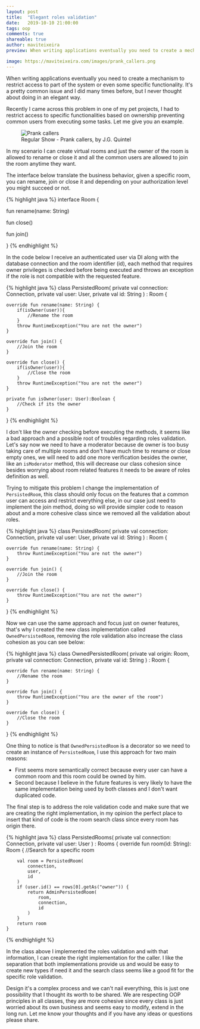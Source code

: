 ```yaml
---
layout: post
title:  "Elegant roles validation"
date:   2019-10-10 21:00:00
tags: oop
comments: true
shareable: true
author: maviteixeira
preview: When writing applications eventually you need to create a mechanism to restrict access to part of the system or even some specific functionality. It's a pretty common issue and I did many times before, but I never thought about doing in an elegant way.

image: https://maviteixeira.com/images/prank_callers.png
--- 
```


When writing applications eventually you need to create a mechanism to restrict access to part of the system or even some specific functionality. It's a pretty common issue and I did many times before, but I never thought about doing in an elegant way.

Recently I came across this problem in one of my pet projects, I had to restrict access to specific functionalities based on ownership preventing common users from executing some tasks. Let me give you an example.

<figure class="articleimg">
    <img src="{{page.image}}" alt="Prank callers">
    <figcaption>
    Regular Show - Prank callers, by J.G. Quintel
    </figcaption>
</figure>

In my scenario I can create virtual rooms and just the owner of the room is allowed to rename or close it and all the common users are allowed to join the room anytime they want.

The interface below translate the business behavior, given a specific room, you can rename, join or close it and depending on your authorization level you might succeed or not.

{% highlight java %}
interface Room {

   fun rename(name: String)
   
   fun close()

   fun join()

}
{% endhighlight %}

In the code below I receive an authenticated user via DI along with the database connection and the room identifier (id), each method that requires owner privileges is checked before being executed and throws an exception if the role is not compatible with the requested feature.

{% highlight java %}
class PersistedRoom(
    private val connection: Connection,
    private val user: User,
    private val id: String
) : Room {

    override fun rename(name: String) {
        if(isOwner(user)){
            //Rename the room
        }
        throw RuntimeException("You are not the owner")
    }

    override fun join() {
        //Join the room
    }

    override fun close() {
        if(isOwner(user)){
            //Close the room
        }
        throw RuntimeException("You are not the owner")
    }

    private fun isOwner(user: User):Boolean {
        //Check if its the owner
    }

}
{% endhighlight %}

I don't like the owner checking before executing the methods, it seems like a bad approach and a possible root of troubles regarding roles validation. Let's say now we need to have a moderator because de owner is too busy taking care of multiple rooms and don't have much time to rename or close empty ones, we will need to add one more verification besides the owner, like an `isModerator` method, this will decrease our class cohesion since besides worrying about room related features it needs to be aware of roles definition as well.

Trying to mitigate this problem I change the implementation of `PersistedRoom`, this class should only focus on the features that a common user can access and restrict everything else, in our case just need to implement the join method, doing so will provide simpler code to reason about and a more cohesive class since we removed all the validation about roles.

{% highlight java %}
class PersistedRoom(
    private val connection: Connection,
    private val user: User,
    private val id: String
) : Room {

    override fun rename(name: String) {
        throw RuntimeException("You are not the owner")
    }

    override fun join() {
        //Join the room
    }

    override fun close() {
        throw RuntimeException("You are not the owner")
    }

}
{% endhighlight %}

Now we can use the same approach and focus just on owner features, that's why I created the new class implementation called `OwnedPersistedRoom`, removing the role validation also increase the class cohesion as you can see below:

{% highlight java %}
class OwnedPersistedRoom(
    private val origin: Room,
    private val connection: Connection,
    private val id: String
) : Room {

    override fun rename(name: String) {
        //Rename the room
    }

    override fun join() {
        throw RuntimeException("You are the owner of the room")
    }

    override fun close() {
        //Close the room
    }

}
{% endhighlight %}

One thing to notice is that `OwnedPersistedRoom` is a decorator so we need to create an instance of `PersistedRoom`, I use this approach for two main reasons: 

- First seems more semantically correct because every user can have a common room and this room could be owned by him.
- Second because I believe in the future features is very likely to have the same implementation being used by both classes and I don't want duplicated code.

The final step is to address the role validation code and make sure that we are creating the right implementation, in my opinion the perfect place to insert that kind of code is the room search class since every room has origin there.

{% highlight java %}
class PersistedRooms(
    private val connection: Connection,
    private val user: User
) : Rooms {
    override fun room(id: String): Room {
        //Search for a specific room

        val room = PersistedRoom(
            connection,
            user,
            id
        )
        if (user.id() == rows[0].getAs("owner")) {
            return AdminPersistedRoom(
                room,
                connection,
                id
            )
        }
        return room
    }
{% endhighlight %}

In the class above I implemented the roles validation and with that information, I can create the right implementation for the caller. I like the separation that both implementations provide us and would be easy to create new types if need it and the search class seems like a good fit for the specific role validation.

Design it's a complex process and we can't nail everything, this is just one possibility that I thought its worth to be shared. We are respecting OOP principles in all classes, they are more cohesive since every class is just worried about its own business and seems easy to modify, extend in the long run. Let me know your thoughts and if you have any ideas or questions please share.